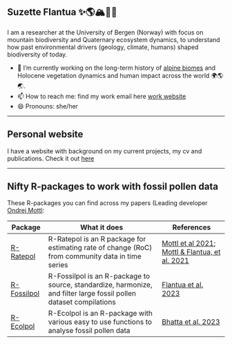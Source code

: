 ## Suzette Flantua ✨🌎🏔️🌿🦜

I am a researcher at the University of Bergen (Norway) with focus on mountain biodiversity and Quaternary ecosystem dynamics, to understand how past environmental drivers (geology, climate, humans) shaped biodiversity of today.

- 🔭 I’m currently working on the long-term history of [alpine biomes](https://mountainsinmotion.w.uib.no/) and Holocene vegetation dynamics and human impact across the world 🌍🌎🌏. 
- 📫 How to reach me: find my work email here [work website](https://www.uib.no/en/persons/Suzette.Geertruida.Anna.Flantua)
- 😄 Pronouns: she/her


------------------------------------------------

## Personal website

I have a website with background on my current projects, my cv and publications. Check it out [here](https://suzetteflantua.github.io)


------------------------------------------------


## Nifty R-packages to work with fossil pollen data

These R-packages you can find across my papers (Leading developer [Ondrej Mottl](https://ondrejmottl.github.io/):

| Package | What it does | References |
|---------|--------------|-----------|
| [R-Ratepol](https://github.com/HOPE-UIB-BIO/R-Ratepol-package) | R-Ratepol is an R package for estimating rate of change (RoC) from community data in time series | [Mottl et al 2021](https://www.sciencedirect.com/science/article/pii/S003466672100107X); [Mottl & Flantua, et al. 2021](https://www.science.org/doi/10.1126/science.abg1685) |
| [R-Fossilpol](https://github.com/HOPE-UIB-BIO/R-Fossilpol-package) | R-Fossilpol is an R-package to source, standardize, harmonize, and filter large fossil pollen dataset compilations | [Flantua et al. 2023](https://onlinelibrary.wiley.com/doi/full/10.1111/geb.13693) |
| [R-Ecolpol](https://github.com/ropensci/terrainr) | R-Ecolpol is an R-package with various easy to use functions to analyse fossil pollen data | [Bhatta et al. 2023](https://www.frontiersin.org/articles/10.3389/fevo.2023.1115784/full) |






